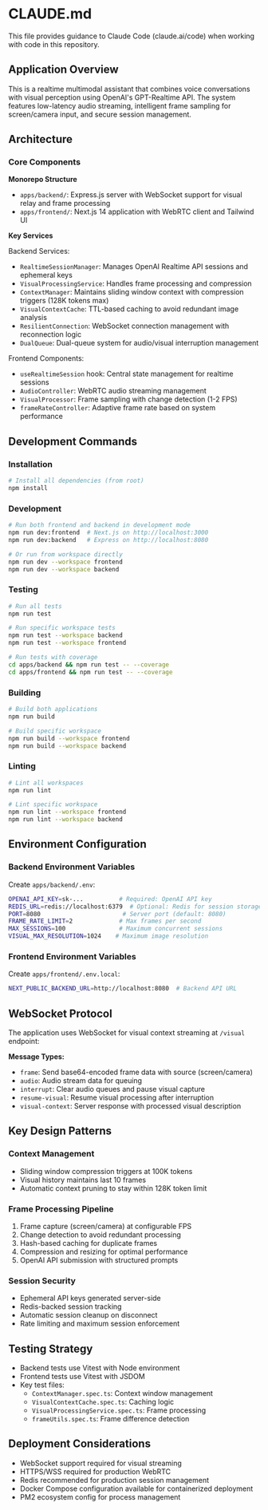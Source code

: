 # CLAUDE.md

This file provides guidance to Claude Code (claude.ai/code) when working with code in this repository.

## Application Overview

This is a realtime multimodal assistant that combines voice conversations with visual perception using OpenAI's GPT-Realtime API. The system features low-latency audio streaming, intelligent frame sampling for screen/camera input, and secure session management.

## Architecture

### Core Components

**Monorepo Structure**
- `apps/backend/`: Express.js server with WebSocket support for visual relay and frame processing
- `apps/frontend/`: Next.js 14 application with WebRTC client and Tailwind UI

**Key Services**

Backend Services:
- `RealtimeSessionManager`: Manages OpenAI Realtime API sessions and ephemeral keys
- `VisualProcessingService`: Handles frame processing and compression
- `ContextManager`: Maintains sliding window context with compression triggers (128K tokens max)
- `VisualContextCache`: TTL-based caching to avoid redundant image analysis
- `ResilientConnection`: WebSocket connection management with reconnection logic
- `DualQueue`: Dual-queue system for audio/visual interruption management

Frontend Components:
- `useRealtimeSession` hook: Central state management for realtime sessions
- `AudioController`: WebRTC audio streaming management
- `VisualProcessor`: Frame sampling with change detection (1-2 FPS)
- `frameRateController`: Adaptive frame rate based on system performance

## Development Commands

### Installation
```bash
# Install all dependencies (from root)
npm install
```

### Development
```bash
# Run both frontend and backend in development mode
npm run dev:frontend  # Next.js on http://localhost:3000
npm run dev:backend   # Express on http://localhost:8080

# Or run from workspace directly
npm run dev --workspace frontend
npm run dev --workspace backend
```

### Testing
```bash
# Run all tests
npm run test

# Run specific workspace tests
npm run test --workspace backend
npm run test --workspace frontend

# Run tests with coverage
cd apps/backend && npm run test -- --coverage
cd apps/frontend && npm run test -- --coverage
```

### Building
```bash
# Build both applications
npm run build

# Build specific workspace
npm run build --workspace frontend
npm run build --workspace backend
```

### Linting
```bash
# Lint all workspaces
npm run lint

# Lint specific workspace
npm run lint --workspace frontend
npm run lint --workspace backend
```

## Environment Configuration

### Backend Environment Variables
Create `apps/backend/.env`:
```bash
OPENAI_API_KEY=sk-...          # Required: OpenAI API key
REDIS_URL=redis://localhost:6379  # Optional: Redis for session storage
PORT=8080                       # Server port (default: 8080)
FRAME_RATE_LIMIT=2             # Max frames per second
MAX_SESSIONS=100               # Maximum concurrent sessions
VISUAL_MAX_RESOLUTION=1024    # Maximum image resolution
```

### Frontend Environment Variables
Create `apps/frontend/.env.local`:
```bash
NEXT_PUBLIC_BACKEND_URL=http://localhost:8080  # Backend API URL
```

## WebSocket Protocol

The application uses WebSocket for visual context streaming at `/visual` endpoint:

**Message Types:**
- `frame`: Send base64-encoded frame data with source (screen/camera)
- `audio`: Audio stream data for queuing
- `interrupt`: Clear audio queues and pause visual capture
- `resume-visual`: Resume visual processing after interruption
- `visual-context`: Server response with processed visual description

## Key Design Patterns

### Context Management
- Sliding window compression triggers at 100K tokens
- Visual history maintains last 10 frames
- Automatic context pruning to stay within 128K token limit

### Frame Processing Pipeline
1. Frame capture (screen/camera) at configurable FPS
2. Change detection to avoid redundant processing
3. Hash-based caching for duplicate frames
4. Compression and resizing for optimal performance
5. OpenAI API submission with structured prompts

### Session Security
- Ephemeral API keys generated server-side
- Redis-backed session tracking
- Automatic session cleanup on disconnect
- Rate limiting and maximum session enforcement

## Testing Strategy

- Backend tests use Vitest with Node environment
- Frontend tests use Vitest with JSDOM
- Key test files:
  - `ContextManager.spec.ts`: Context window management
  - `VisualContextCache.spec.ts`: Caching logic
  - `VisualProcessingService.spec.ts`: Frame processing
  - `frameUtils.spec.ts`: Frame difference detection

## Deployment Considerations

- WebSocket support required for visual streaming
- HTTPS/WSS required for production WebRTC
- Redis recommended for production session management
- Docker Compose configuration available for containerized deployment
- PM2 ecosystem config for process management